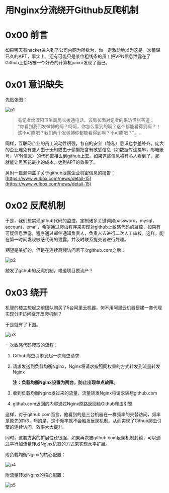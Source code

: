 # 用Nginx分流绕开Github反爬机制

0x00 前言
=====

如果哪天有hacker进入到了公司内网为所欲为，你一定激动地以为这是一次蓄谋已久的APT，事实上，还有可能只是某位粗线条的员工把VPN信息泄露在了Github上恰巧被一个好奇的计算机junior发现了而已。

0x01 意识缺失
=====

先贴张图：

![p1](http://drops.javaweb.org/uploads/images/f8dddff57881d375d60b8d740ccc3b47973838e7.jpg)

> 有记者给溧阳卫生局局长拨通电话，该局长面对记者的采访慌张答道：  
> “你看到我们发微博的啊？呵呵，你怎么看到的啊？这个都能看得到啊？！这不可能吧？我们两个发微博你都能看得到啊？不可能吧？”……

同样，互联网企业的员工流动性很强，各自的安全（隐私）意识也参差补齐。庞大的企业难免有些人由于无知或由于偷懒把含有敏感信息（如数据库连接串，邮箱账号，VPN信息）的代码直接丢到github上去。如果这些信息被有心人看到了，那就能让黑客花最小的成本，达到APT的效果了。

另附一篇漏洞盒子关于github泄露企业机密信息的报告：  
[https://www.vulbox.com/news/detail-15](https://www.vulbox.com/news/detail-15)

0x02 反爬机制
=====

于是，我们想实现github代码的监控，定制诸多关键词如password，mysql，account，email，希望通过爬虫程序来实现对github上敏感代码的监控，如果有可疑信息泄露，程序通过邮件通知负责人，负责人去进行二次人工审核。这样，能在第一时间发现敏感代码的泄露，并及时联系提交者进行处理。

期望是美好的，但是在连续高频访问若干次github.com之后：

![p2](http://drops.javaweb.org/uploads/images/c907a7653beec50b9424dce0b83e7c75c254d026.jpg)

触发了github的反爬机制，难道项目要流产？

0x03 绕开
=====

机智的楼主想起之前团队购买了5台阿里云机器，何不用阿里云机器搭建一套代理实现分IP访问绕开反爬机制？

于是就有了下图。

![p3](http://drops.javaweb.org/uploads/images/ca6bdede337b6917c367bbca915a37a003859e55.jpg)

一次敏感代码爬取的流程：

1.  Github爬虫引擎发起一次爬虫请求
2.  请求发送到负载均衡Nginx，Nginx将请求按照同权重的方式转发到流量转发Nginx
    
    **注：负载均衡Nginx设置为两台，防止出现单点故障。**
    
3.  收到负载均衡Nginx发过来的流量，流量转发Nginx将请求转想github.com
    
4.  github.com返回的内容通过Nginx原路返回给Github爬虫引擎
    

这样，对于github.com而言，他看到的是三台机器在一样频率的交替访问，频率是原先的1/3，巧的是，这个频率就不会触发反爬机制。从而实现了Github爬虫引擎的连续访问，效率大大提升。

同时，这套方案的扩展性还很强，如果再次被github.com反爬机制封锁，可以通过平行加流量转发Nginx机器的方式来实现水平扩展。

附负载均衡Nginx的核心配置：

![p4](http://drops.javaweb.org/uploads/images/34a1ea4a338fac4233ea21378a7d924f03ee6be9.jpg)

附流量转发Nginx的核心配置：

![p5](http://drops.javaweb.org/uploads/images/a97bc5336ae70116f999fffcd9bc4dbc2c94af83.jpg)